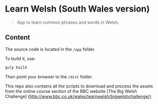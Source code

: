 # Learn Welsh (South Wales version)

> App to learn common phrases and words in Welsh.

## Content

The source code is located in the `/app` folder.

To build it, use:
```javascript
gulp build
```
Then point your browser to the `/dist` folder.

This repo also contains all the scripts to download and process the assets from
the online course section of the BBC website [The Big Welsh Challenge]
(http://www.bbc.co.uk/wales/learnwelsh/bigwelshchallenge/).
